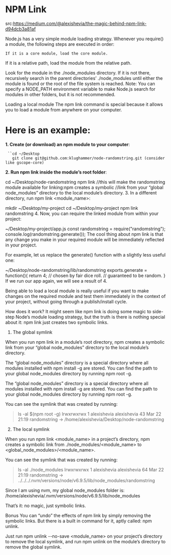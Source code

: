 # NPM Link
src:https://medium.com/@alexishevia/the-magic-behind-npm-link-d94dcb3a81af

Node.js has a very simple module loading strategy. Whenever you require() a module, the following steps are executed in order:

    If it is a core module, load the core module.
If it is a relative path, load the module from the relative path.

Look for the module in the ./node_modules directory. If it is not there, recursively search in the 
parent directories’ ./node_modules until either the module is found or the root of the file system is reached.
Note: You can specify a NODE_PATH environment variable to make Node.js search for modules in other folders, but it is not recommended.

Loading a local module
The npm link command is special because it allows you to load a module from anywhere on your computer.

# Here is an example:

__1. Create (or download) an npm module to your computer__:

     ``cd ~/Desktop
       git clone git@github.com:klughammer/node-randomstring.git (consider like gscope-core)
__2. Run npm link inside the module’s root folder__:

cd ~/Desktop/node-randomstring
npm link     //this will make the randomstring module available for linking:npm creates a symbolic
            //link from your “global node_modules” directory to the local module’s directory.
3. In a different directory, run npm link <module_name>:

mkdir ~/Desktop/my-project
cd ~/Desktop/my-project
npm link randomstring
4. Now, you can require the linked module from within your project:

 ~/Desktop/my-project/app.js
const randomstring = require("randomstring");
console.log(randomstring.generate());
The cool thing about npm link is that any change you make in your required module will be immediately reflected in your project.

For example, let us replace the generate() function with a slightly less useful one:

 ~/Desktop/node-randomstring/lib/randomstring
exports.generate = function(){
  return 4; // chosen by fair dice roll.
            // guaranteed to be random.
}
If we run our app again, we will see a result of 4.

Being able to load a local module is really useful if you want to make changes on the required module and test 
them immediately in the context of your project, without going through a publish/install cycle.

How does it work?
It might seem like npm link is doing some magic to side-step Node’s module loading strategy, but the truth is there is nothing special about it:
npm link just creates two symbolic links.

1. The global symlink

When you run npm link in a module’s root directory, npm creates a symbolic link from your “global node_modules” directory to the 
local module’s directory.

The “global node_modules” directory is a special directory where all modules installed with npm install -g are stored. You can 
find the path to your global 
node_modules directory by running npm root -g.

The “global node_modules” directory is a special directory where all modules installed with npm install -g are stored. 
You can find the path to your global node_modules directory by running npm root -g.

You can see the symlink that was created by running:

> ls -al $(npm root -g)
lrwxrwxrwx  1 alexishevia alexishevia   43 Mar 22 21:19 randomstring -> /home/alexishevia/Desktop/node-randomstring

2. The local symlink

When you run npm link <module_name> in a project’s directory, npm creates a symbolic link 
from ./node_modules/<module_name> to <global_node_modules>/<module_name>.

You can see the symlink that was created by running:
> ls -al ./node_modules
lrwxrwxrwx 1 alexishevia alexishevia   64 Mar 22 21:19 randomstring -> ../../../.nvm/versions/node/v6.9.5/lib/node_modules/randomstring

Since I am using nvm, my global node_modules folder is: /home/alexishevia/.nvm/versions/node/v6.9.5/lib/node_modules

That’s it: no magic, just symbolic links.

Bonus
You can “undo” the effects of npm link by simply removing the symbolic links. But there is a built in command for it, aptly called: npm unlink.

Just run npm unlink --no-save <module_name> on your project’s directory to remove the local symlink, and run npm unlink on the module’s 
directory to remove the global symlink.
